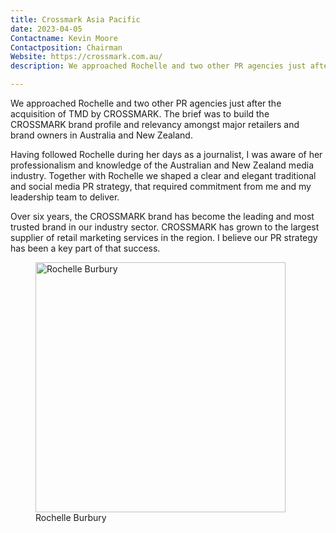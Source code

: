 ```yaml
---
title: Crossmark Asia Pacific
date: 2023-04-05
Contactname: Kevin Moore
Contactposition: Chairman
Website: https://crossmark.com.au/
description: We approached Rochelle and two other PR agencies just after the acquisition of TMD by CROSSMARK.

---
```




We approached Rochelle and two other PR agencies just after the acquisition of TMD by CROSSMARK. The brief was to build the CROSSMARK brand profile and relevancy amongst major retailers and brand owners in Australia and New Zealand.

Having followed Rochelle during her days as a journalist, I was aware of her professionalism and knowledge of the Australian and New Zealand media industry. Together with Rochelle we shaped a clear and elegant traditional and social media PR strategy, that required commitment from me and my leadership team to deliver.

Over six years, the CROSSMARK brand has become the leading and most trusted brand in our industry sector. CROSSMARK has grown to the largest supplier of retail marketing services in the region. I believe our PR strategy has been a key part of that success.
<figure class="imageright img400"><img title="Rochelle Burbury" src="/img/Rochelle-190530-square.jpg" alt="Rochelle Burbury" width="400px" height="auto">
<figcaption>Rochelle Burbury</figcaption>
</figure>


